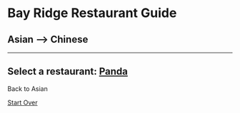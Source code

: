 # Bay Ridge Restaurant Guide
## Asian --> Chinese
---
Select a restaurant:
[Panda](https://www.pandabrooklyn.com/)
---
Back to Asian


[Start Over](../home.md)
